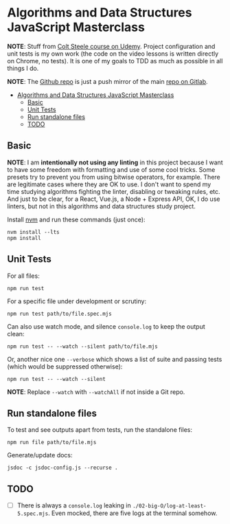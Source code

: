 # Algorithms and Data Structures JavaScript Masterclass

**NOTE**: Stuff from [Colt Steele course on Udemy](https://www.udemy.com/course/js-algorithms-and-data-structures-masterclass). Project configuration and unit tests is my own work (the code on the video lessons is written directly on Chrome, no tests). It is one of my goals to TDD as much as possible in all things I do.

**NOTE**: The [Github repo](https://github.com/FernandoBasso/JavaScript-Algorithms-and-Data-Structures-Masterclass) is just a push mirror of the main [repo on Gitlab](https://gitlab.com/programming-studies/javascript-algorithms-data-structures-masterclass).

- [Algorithms and Data Structures JavaScript Masterclass](#algorithms-and-data-structures-javascript-masterclass)
  - [Basic](#basic)
  - [Unit Tests](#unit-tests)
  - [Run standalone files](#run-standalone-files)
  - [TODO](#todo)

## Basic

**NOTE**: I am **intentionally not using any linting** in this project because I want to have some freedom with formatting and use of some cool tricks. Some presets try to prevent you from using bitwise operators, for example. There are legitimate cases where they are OK to use. I don't want to spend my time studying algorithms fighting the linter, disabling or tweaking rules, etc. And just to be clear, for a React, Vue.js, a Node + Express API, OK, I do use linters, but not in this algorithms and data structures study project.

Install [nvm](https://github.com/nvm-sh/nvm) and run these commands (just once):

```
nvm install --lts
npm install
```

## Unit Tests

For all files:

```
npm run test
```

For a specific file under development or scrutiny:

```
npm run test path/to/file.spec.mjs
```

Can also use watch mode, and silence `console.log` to keep the output clean:

```
npm run test -- --watch --silent path/to/file.mjs
```

Or, another nice one `--verbose` which shows a list of suite and passing tests (which would be suppressed otherwise):


```
npm run test -- --watch --silent
```

**NOTE**: Replace `--watch` with `--watchAll` if not inside a Git repo.

## Run standalone files

To test and see outputs apart from tests, run the standalone files:

```
npm run file path/to/file.mjs
```

Generate/update docs:

```
jsdoc -c jsdoc-config.js --recurse .
```

## TODO

- [ ] There is always a `console.log` leaking in `./02-big-O/log-at-least-5.spec.mjs`. Even mocked, there are five logs at the terminal somehow.

